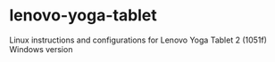 # lenovo-yoga-tablet
Linux instructions and configurations for Lenovo Yoga Tablet 2 (1051f) Windows version
